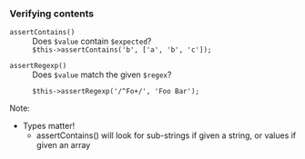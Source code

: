 ### Verifying contents

<dl>
    <dt class="fragment" data-fragment-index="0"><code>assertContains()</code></dt>
    <dd class="fragment" data-fragment-index="0">Does <code>$value</code> contain <code>$expected</code>?</dd>
    <dd class="fragment" data-fragment-index="0"><pre class="hljs lang-php" style="margin-top: 0;"><code>$this->assertContains('b', ['a', 'b', 'c']);</code></pre></dd>
    <dt class="fragment" data-fragment-index="1"><code>assertRegexp()</code></dt>
    <dd class="fragment" data-fragment-index="1">Does <code>$value</code> match the given <code>$regex</code>?</dd>
    <dd class="fragment" data-fragment-index="1"><pre class="hljs lang-php"><code>$this->assertRegexp('/^Fo+/', 'Foo Bar');</code></pre></dd>
</dl>

Note:

* Types matter!
    - assertContains() will look for sub-strings if given a string, or values if given an array
